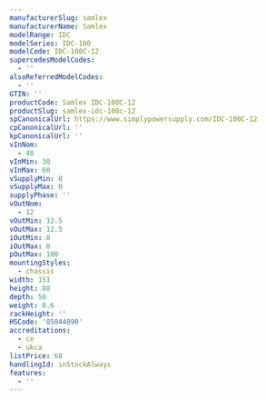 ```yaml
---
manufacturerSlug: samlex
manufacturerName: Samlex
modelRange: IDC
modelSeries: IDC-100
modelCode: IDC-100C-12
supercedesModelCodes:
  - ''
alsoReferredModelCodes:
  - ''
GTIN: ''
productCode: Samlex IDC-100C-12
productSlug: samlex-idc-100c-12
spCanonicalUrl: https://www.simplypowersupply.com/IDC-100C-12
cpCanonicalUrl: ''
kpCanonicalUrl: ''
vInNom:
  - 48
vInMin: 30
vInMax: 60
vSupplyMin: 0
vSupplyMax: 0
supplyPhase: ''
vOutNom:
  - 12
vOutMin: 12.5
vOutMax: 12.5
iOutMin: 0
iOutMax: 8
pOutMax: 100
mountingStyles:
  - chassis
width: 151
height: 88
depth: 50
weight: 0.6
rackHeight: ''
HSCode: '85044090'
accreditations:
  - ce
  - ukca
listPrice: 68
handlingId: inStockAlways
features:
  - ''
---
```

